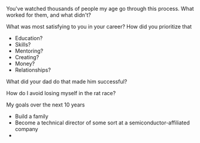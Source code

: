 You've watched thousands of people my age go through this process. What worked for them, and what didn't?

What was most satisfying to you in your career? How did you prioritize that
- Education?
- Skills?
- Mentoring?
- Creating?
- Money?
- Relationships?

What did your dad do that made him successful?


How do I avoid losing myself in the rat race? 


My goals over the next 10 years
- Build a family
- Become a technical director of some sort at a semiconductor-affiliated company 
- 